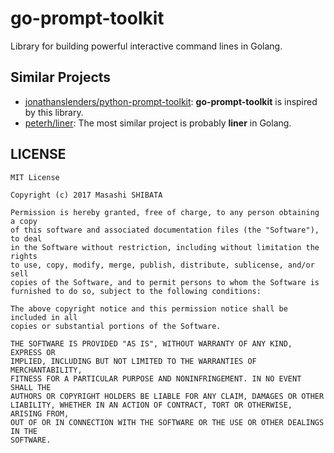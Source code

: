 # go-prompt-toolkit

Library for building powerful interactive command lines in Golang.


## Similar Projects

* [jonathanslenders/python-prompt-toolkit](https://github.com/jonathanslenders/python-prompt-toolkit): **go-prompt-toolkit** is inspired by this library.
* [peterh/liner](https://github.com/peterh/liner): The most similar project is probably **liner** in Golang.


## LICENSE

```
MIT License

Copyright (c) 2017 Masashi SHIBATA

Permission is hereby granted, free of charge, to any person obtaining a copy
of this software and associated documentation files (the "Software"), to deal
in the Software without restriction, including without limitation the rights
to use, copy, modify, merge, publish, distribute, sublicense, and/or sell
copies of the Software, and to permit persons to whom the Software is
furnished to do so, subject to the following conditions:

The above copyright notice and this permission notice shall be included in all
copies or substantial portions of the Software.

THE SOFTWARE IS PROVIDED "AS IS", WITHOUT WARRANTY OF ANY KIND, EXPRESS OR
IMPLIED, INCLUDING BUT NOT LIMITED TO THE WARRANTIES OF MERCHANTABILITY,
FITNESS FOR A PARTICULAR PURPOSE AND NONINFRINGEMENT. IN NO EVENT SHALL THE
AUTHORS OR COPYRIGHT HOLDERS BE LIABLE FOR ANY CLAIM, DAMAGES OR OTHER
LIABILITY, WHETHER IN AN ACTION OF CONTRACT, TORT OR OTHERWISE, ARISING FROM,
OUT OF OR IN CONNECTION WITH THE SOFTWARE OR THE USE OR OTHER DEALINGS IN THE
SOFTWARE.
```
